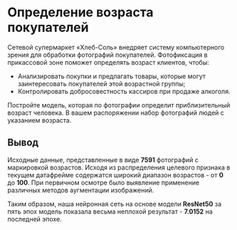 # Определение возраста покупателей

Сетевой супермаркет «Хлеб-Соль» внедряет систему компьютерного зрения для обработки фотографий покупателей. Фотофиксация в прикассовой зоне поможет определять возраст клиентов, чтобы:

- Анализировать покупки и предлагать товары, которые могут заинтересовать покупателей этой возрастной группы;
- Контролировать добросовестность кассиров при продаже алкоголя.

Постройте модель, которая по фотографии определит приблизительный возраст человека. В вашем распоряжении набор фотографий людей с указанием возраста.

## Вывод

Исходные данные, представленные в виде **7591** фотографий с маркировкой возрастов. Исходя из распределения целевого признака в текущем датафрейме содержатся широкий диапазон возрастов - от **0** до **100**. При первичном осмотре было выявление применение различных методов аугментации изображений.

Таким образом, наша нейронная сеть на основе модели **ResNet50** за пять эпох модель показала весьма неплохой результат - **7.0152** на последней эпохе.
